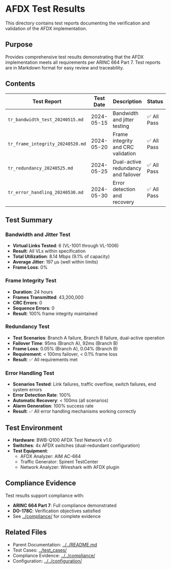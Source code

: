 # AFDX Test Results

This directory contains test reports documenting the verification and validation of the AFDX implementation.

## Purpose

Provides comprehensive test results demonstrating that the AFDX implementation meets all requirements per ARINC 664 Part 7. Test reports are in Markdown format for easy review and traceability.

## Contents

| Test Report | Test Date | Description | Status |
|-------------|-----------|-------------|--------|
| `tr_bandwidth_test_20240515.md` | 2024-05-15 | Bandwidth and jitter testing | ✅ All Pass |
| `tr_frame_integrity_20240520.md` | 2024-05-20 | Frame integrity and CRC validation | ✅ All Pass |
| `tr_redundancy_20240525.md` | 2024-05-25 | Dual-active redundancy and failover | ✅ All Pass |
| `tr_error_handling_20240530.md` | 2024-05-30 | Error detection and recovery | ✅ All Pass |

## Test Summary

### Bandwidth and Jitter Test
- **Virtual Links Tested**: 6 (VL-1001 through VL-1006)
- **Result**: All VLs within specification
- **Total Utilization**: 8.14 Mbps (9.1% of capacity)
- **Average Jitter**: 197 µs (well within limits)
- **Frame Loss**: 0%

### Frame Integrity Test
- **Duration**: 24 hours
- **Frames Transmitted**: 43,200,000
- **CRC Errors**: 0
- **Sequence Errors**: 0
- **Result**: 100% frame integrity maintained

### Redundancy Test
- **Test Scenarios**: Branch A failure, Branch B failure, dual-active operation
- **Failover Time**: 95ms (Branch A), 92ms (Branch B)
- **Frame Loss**: 0.05% (Branch A), 0.04% (Branch B)
- **Requirement**: < 100ms failover, < 0.1% frame loss
- **Result**: ✅ All requirements met

### Error Handling Test
- **Scenarios Tested**: Link failures, traffic overflow, switch failures, end system errors
- **Error Detection Rate**: 100%
- **Automatic Recovery**: < 100ms (all scenarios)
- **Alarm Generation**: 100% success rate
- **Result**: ✅ All error handling mechanisms working correctly

## Test Environment

- **Hardware**: BWB-Q100 AFDX Test Network v1.0
- **Switches**: 4x AFDX switches (dual-redundant configuration)
- **Test Equipment**:
  - AFDX Analyzer: AIM AC-664
  - Traffic Generator: Spirent TestCenter
  - Network Analyzer: Wireshark with AFDX plugin

## Compliance Evidence

Test results support compliance with:
- **ARINC 664 Part 7**: Full compliance demonstrated
- **DO-178C**: Verification objectives satisfied
- See [../compliance/](../compliance/) for complete evidence

## Related Files

- Parent Documentation: [../../README.md](../../README.md)
- Test Cases: [../test_cases/](../test_cases/)
- Compliance Evidence: [../../compliance/](../../compliance/)
- Configuration: [../../configuration/](../../configuration/)
